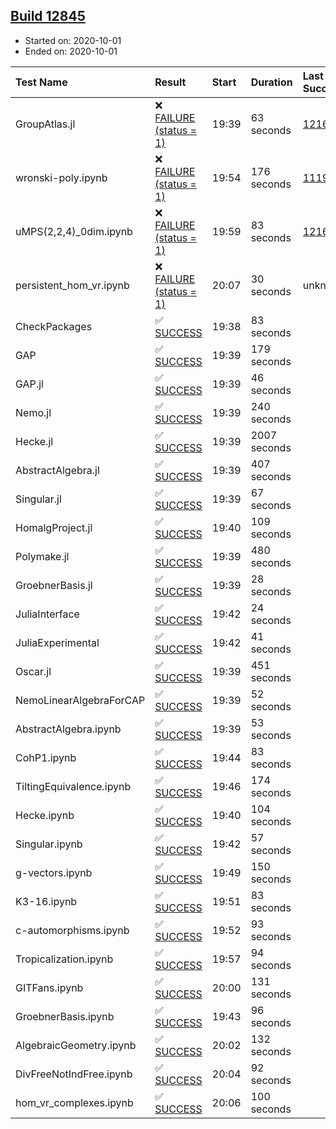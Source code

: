 ## [Build 12845](https://oscarci.mathematik.uni-kl.de/job/oscar/12845/)

* Started on: 2020-10-01
* Ended on: 2020-10-01

| Test Name    | Result | Start | Duration | Last Success | First Failure |
|:-------------|:-------|:------|:---------|:-------------|:--------------|
| GroupAtlas.jl | ❌ [FAILURE (status = 1)](https://oscarci.mathematik.uni-kl.de/job/oscar/12845/artifact/logs/build-12845/GroupAtlas.jl.log) | 19:39 | 63 seconds | [12167](https://oscarci.mathematik.uni-kl.de/job/oscar/12167/) | [12168](https://oscarci.mathematik.uni-kl.de/job/oscar/12168/) |
| wronski-poly.ipynb | ❌ [FAILURE (status = 1)](https://oscarci.mathematik.uni-kl.de/job/oscar/12845/artifact/logs/build-12845/wronski-poly.ipynb.log) | 19:54 | 176 seconds | [11192](https://oscarci.mathematik.uni-kl.de/job/oscar/11192/) | [11193](https://oscarci.mathematik.uni-kl.de/job/oscar/11193/) |
| uMPS(2,2,4)_0dim.ipynb | ❌ [FAILURE (status = 1)](https://oscarci.mathematik.uni-kl.de/job/oscar/12845/artifact/logs/build-12845/uMPS-2-2-4-_0dim.ipynb.log) | 19:59 | 83 seconds | [12167](https://oscarci.mathematik.uni-kl.de/job/oscar/12167/) | [12168](https://oscarci.mathematik.uni-kl.de/job/oscar/12168/) |
| persistent_hom_vr.ipynb | ❌ [FAILURE (status = 1)](https://oscarci.mathematik.uni-kl.de/job/oscar/12845/artifact/logs/build-12845/persistent_hom_vr.ipynb.log) | 20:07 | 30 seconds | unknown | unknown |
| CheckPackages | ✅ [SUCCESS](https://oscarci.mathematik.uni-kl.de/job/oscar/12845/artifact/logs/build-12845/CheckPackages.log) | 19:38 | 83 seconds |  |  |
| GAP | ✅ [SUCCESS](https://oscarci.mathematik.uni-kl.de/job/oscar/12845/artifact/logs/build-12845/GAP.log) | 19:39 | 179 seconds |  |  |
| GAP.jl | ✅ [SUCCESS](https://oscarci.mathematik.uni-kl.de/job/oscar/12845/artifact/logs/build-12845/GAP.jl.log) | 19:39 | 46 seconds |  |  |
| Nemo.jl | ✅ [SUCCESS](https://oscarci.mathematik.uni-kl.de/job/oscar/12845/artifact/logs/build-12845/Nemo.jl.log) | 19:39 | 240 seconds |  |  |
| Hecke.jl | ✅ [SUCCESS](https://oscarci.mathematik.uni-kl.de/job/oscar/12845/artifact/logs/build-12845/Hecke.jl.log) | 19:39 | 2007 seconds |  |  |
| AbstractAlgebra.jl | ✅ [SUCCESS](https://oscarci.mathematik.uni-kl.de/job/oscar/12845/artifact/logs/build-12845/AbstractAlgebra.jl.log) | 19:39 | 407 seconds |  |  |
| Singular.jl | ✅ [SUCCESS](https://oscarci.mathematik.uni-kl.de/job/oscar/12845/artifact/logs/build-12845/Singular.jl.log) | 19:39 | 67 seconds |  |  |
| HomalgProject.jl | ✅ [SUCCESS](https://oscarci.mathematik.uni-kl.de/job/oscar/12845/artifact/logs/build-12845/HomalgProject.jl.log) | 19:40 | 109 seconds |  |  |
| Polymake.jl | ✅ [SUCCESS](https://oscarci.mathematik.uni-kl.de/job/oscar/12845/artifact/logs/build-12845/Polymake.jl.log) | 19:39 | 480 seconds |  |  |
| GroebnerBasis.jl | ✅ [SUCCESS](https://oscarci.mathematik.uni-kl.de/job/oscar/12845/artifact/logs/build-12845/GroebnerBasis.jl.log) | 19:39 | 28 seconds |  |  |
| JuliaInterface | ✅ [SUCCESS](https://oscarci.mathematik.uni-kl.de/job/oscar/12845/artifact/logs/build-12845/JuliaInterface.log) | 19:42 | 24 seconds |  |  |
| JuliaExperimental | ✅ [SUCCESS](https://oscarci.mathematik.uni-kl.de/job/oscar/12845/artifact/logs/build-12845/JuliaExperimental.log) | 19:42 | 41 seconds |  |  |
| Oscar.jl | ✅ [SUCCESS](https://oscarci.mathematik.uni-kl.de/job/oscar/12845/artifact/logs/build-12845/Oscar.jl.log) | 19:39 | 451 seconds |  |  |
| NemoLinearAlgebraForCAP | ✅ [SUCCESS](https://oscarci.mathematik.uni-kl.de/job/oscar/12845/artifact/logs/build-12845/NemoLinearAlgebraForCAP.log) | 19:39 | 52 seconds |  |  |
| AbstractAlgebra.ipynb | ✅ [SUCCESS](https://oscarci.mathematik.uni-kl.de/job/oscar/12845/artifact/logs/build-12845/AbstractAlgebra.ipynb.log) | 19:39 | 53 seconds |  |  |
| CohP1.ipynb | ✅ [SUCCESS](https://oscarci.mathematik.uni-kl.de/job/oscar/12845/artifact/logs/build-12845/CohP1.ipynb.log) | 19:44 | 83 seconds |  |  |
| TiltingEquivalence.ipynb | ✅ [SUCCESS](https://oscarci.mathematik.uni-kl.de/job/oscar/12845/artifact/logs/build-12845/TiltingEquivalence.ipynb.log) | 19:46 | 174 seconds |  |  |
| Hecke.ipynb | ✅ [SUCCESS](https://oscarci.mathematik.uni-kl.de/job/oscar/12845/artifact/logs/build-12845/Hecke.ipynb.log) | 19:40 | 104 seconds |  |  |
| Singular.ipynb | ✅ [SUCCESS](https://oscarci.mathematik.uni-kl.de/job/oscar/12845/artifact/logs/build-12845/Singular.ipynb.log) | 19:42 | 57 seconds |  |  |
| g-vectors.ipynb | ✅ [SUCCESS](https://oscarci.mathematik.uni-kl.de/job/oscar/12845/artifact/logs/build-12845/g-vectors.ipynb.log) | 19:49 | 150 seconds |  |  |
| K3-16.ipynb | ✅ [SUCCESS](https://oscarci.mathematik.uni-kl.de/job/oscar/12845/artifact/logs/build-12845/K3-16.ipynb.log) | 19:51 | 83 seconds |  |  |
| c-automorphisms.ipynb | ✅ [SUCCESS](https://oscarci.mathematik.uni-kl.de/job/oscar/12845/artifact/logs/build-12845/c-automorphisms.ipynb.log) | 19:52 | 93 seconds |  |  |
| Tropicalization.ipynb | ✅ [SUCCESS](https://oscarci.mathematik.uni-kl.de/job/oscar/12845/artifact/logs/build-12845/Tropicalization.ipynb.log) | 19:57 | 94 seconds |  |  |
| GITFans.ipynb | ✅ [SUCCESS](https://oscarci.mathematik.uni-kl.de/job/oscar/12845/artifact/logs/build-12845/GITFans.ipynb.log) | 20:00 | 131 seconds |  |  |
| GroebnerBasis.ipynb | ✅ [SUCCESS](https://oscarci.mathematik.uni-kl.de/job/oscar/12845/artifact/logs/build-12845/GroebnerBasis.ipynb.log) | 19:43 | 96 seconds |  |  |
| AlgebraicGeometry.ipynb | ✅ [SUCCESS](https://oscarci.mathematik.uni-kl.de/job/oscar/12845/artifact/logs/build-12845/AlgebraicGeometry.ipynb.log) | 20:02 | 132 seconds |  |  |
| DivFreeNotIndFree.ipynb | ✅ [SUCCESS](https://oscarci.mathematik.uni-kl.de/job/oscar/12845/artifact/logs/build-12845/DivFreeNotIndFree.ipynb.log) | 20:04 | 92 seconds |  |  |
| hom_vr_complexes.ipynb | ✅ [SUCCESS](https://oscarci.mathematik.uni-kl.de/job/oscar/12845/artifact/logs/build-12845/hom_vr_complexes.ipynb.log) | 20:06 | 100 seconds |  |  |
